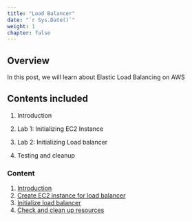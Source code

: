 ```yaml
---
title: "Load Balancer"
date: "`r Sys.Date()`"
weight: 1
chapter: false
---
```


## Overview

In this post, we will learn about Elastic Load Balancing on AWS

## Contents included

1. Introduction

2. Lab 1: Initializing EC2 Instance
3. Lab 2: Initializing Load balancer
4. Testing and cleanup

### Content

1.  [Introduction](1-Introduce/)
2.  [Create EC2 instance for load balancer](2-Lab1/)
3.  [Initialize load balancer](3-Lab2/)
4.  [Check and clean up resources](4-Test-clean/)
